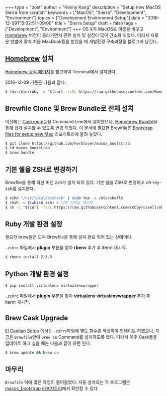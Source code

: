 +++
type = "post"
author = "Kenny Kang"
description = "Setup new MacOS Sierra from scratch"
keywords = ["MacOS", "Sierra", "Development", "Environment"]
topics = ["Development Environment Setup"]
date = "2016-12-09T15:02:51+09:00"
title = "Sierra Setup"
draft = false
tags = ["Development", "Environment"]
+++
OS X가 MacOS로 이름을 바꾸고 [Homebrew](http://brew.sh) 버전이 올라가면서 관련 설치 및 설정이 많이 간소화 되었다. 따라서 새로운 방법에 맞춰 처음 MacBook등을 받았을 때 개발환경 구축과정을 블로그에 남긴다.

## [Homebrew](http://brew.sh) 설치

[Homebrew 공식 페이지](http://brew.sh)를 참고하여 Terminal에서 설치한다.

2016-12-09 기준은 다음과 같다.

```bash
$ /usr/bin/ruby -e "$(curl -fsSL https://raw.githubusercontent.com/Homebrew/install/master/install)"
```

## Brewfile Clone 및 Brew Bundle로 전체 설치

이전에는 [Caskroom](https://caskroom.github.io)등을 Command Line에서 설치했으나, [Homebrew Bundle](https://github.com/Homebrew/homebrew-bundle)을 통해 쉽게 설치할 수 있도록 변경 되었다.
이 문서에 필요한 Brewfile은 [Bootstrap files for setup new Mac](https://github.com/herblover/macos_bootstrap) 리포지트리에 올려 놓았다.

```bash
$ git clone https://github.com/herblover/macos_bootstrap
$ cd macos_bootstrap
$ brew bundle
```

## 기본 쉘을 ZSH로 변경하기

Brewfile을 통해 최신 버전 zsh가 설치 되어 있다. 기본 쉘을 ZSH로 변경하고 oh-my-zsh를 설치한다.

```bash
$ echo "/usr/local/bin/zsh" | sudo tee -a /etc/shells
$ chsh -s $(which zsh) # 이후 터미널 재시작
$ sh -c "$(curl -fsSL https://raw.githubusercontent.com/robbyrussell/oh-my-zsh/master/tools/install.sh)"
```

## Ruby 개발 환경 설정

필요한 brew들은 모두 Brewfile을 통해 설치 완료 되어 있는 상태이다.

```.zshrc``` 파일에서 **plugin** 부분을 찾아 **rbenv** 추가 후 iterm 재시작.

```bash
$ rbenv install 2.3.3
```

## Python 개발 환경 설정

```bash
$ pip install virtualenv virtualenvwrapper
```

```.zshrc``` 파일에서 **plugin** 부분을 찾아 **virtualenv virtualenvwrapper** 추가 후 iterm 재시작.

## Brew Cask Upgrade

[El Capitan Setup](http://blog.funspaces.org/2016/02/15/el-capitan-setup/) 에서는 ```.zshrc```파일에 별도 함수를 작성하여 업데이트 하였으나, 지금은 ```Brewfile```안에 ```brew cu``` Command를 설치하도록 했다. 따라서 이후 Cask들을 업데이트 하고 싶을 때는 다음과 같이 하면 된다.

```bash
$ brew update && brew cu
```

## 마무리

```Brewfile``` 덕에 많은 작업이 줄어들었다. 자동 설치되는 각 프로그램은 [macos_bootstrap 리포지트리](https://github.com/herblover/macos_bootstrap)에서 확인할 수 있다.
